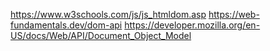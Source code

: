 https://www.w3schools.com/js/js_htmldom.asp
https://web-fundamentals.dev/dom-api
https://developer.mozilla.org/en-US/docs/Web/API/Document_Object_Model

<!--stackedit_data:
eyJoaXN0b3J5IjpbMjU4OTgzMzcxXX0=
-->